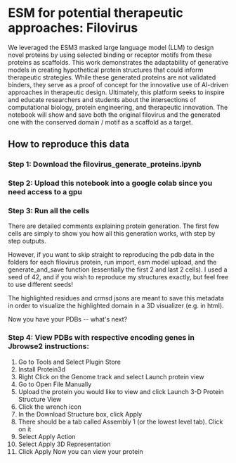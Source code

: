 # ESM for potential therapeutic approaches: Filovirus
We leveraged the ESM3 masked large language model (LLM) to design novel proteins by using selected binding or receptor motifs from these proteins as scaffolds. This work demonstrates the adaptability of generative  models in creating hypothetical protein structures that could inform therapeutic strategies. While these generated proteins are not validated binders, they serve as a proof of concept for the innovative use of AI-driven approaches in therapeutic design. Ultimately, this platform seeks to inspire and educate researchers and students about the intersections of computational biology, protein engineering, and therapeutic innovation. The notebook will show and save both the original filovirus and the generated one with the conserved domain / motif as a scaffold as a target. 

## How to reproduce this data
### Step 1: Download the filovirus_generate_proteins.ipynb

### Step 2: Upload this notebook into a google colab since you need access to a gpu

### Step 3: Run all the cells
There are detailed comments explaining protein generation. The first few cells are simply to show you how all this generation works, with step by step outputs. 

However, if you want to skip straight to reproducing the pdb data in the folders for each filovirus protein, run import, esm model upload, and the generate_and_save function (essentially 
the first 2 and last 2 cells). I used a seed of 42, and if you wish to reproduce my structures exactly, but feel free to use different seeds!

The highlighted residues and crmsd jsons are meant to save this metadata in order to visualize the highlighted domain in a 3D visualizer (e.g. in html). 

Now you have your PDBs -- what's next? 

### Step 4: View PDBs with respective encoding genes in Jbrowse2 instructions: 

1. Go to Tools and Select Plugin Store
2. Install Protein3d
3. Right Click on the Genome track and select Launch protein view
4. Go to Open File Manually
5. Upload the protein you would like to view and click Launch 3-D Protein Structure View
6. Click the wrench icon
7. In the Download Structure box, click Apply
8. There should be a tab called Assembly 1 (or the lowest level tab). Click on it
9. Select Apply Action
10. Select Apply 3D Representation
11. Click Apply
Now you can view your protein
